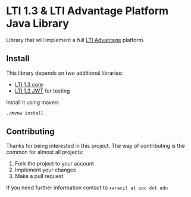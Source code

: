 # LTI 1.3 & LTI Advantage Platform Java Library

Library that will implement a full [LTI Advantage](https://www.imsglobal.org/activity/learning-tools-interoperability) platform.

## Install
This library depends on two additional libraries:

* [LTI 1.3 core](https://github.com/UOC/java-lti-1.3-core)
* [LTI 1.3 JWT](https://github.com/UOC/java-lti-1.3-jwt) for testing

Install it using maven:

```bash
./mvnw install
```

## Contributing

Thanks for being interested in this project. The way of contributing is the common for almost all projects:

1. Fork the project to your account
2. Implement your changes
3. Make a pull request

If you need further information contact to `xaracil at uoc dot edu`
